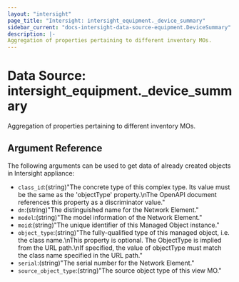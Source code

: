 ```yaml
---
layout: "intersight"
page_title: "Intersight: intersight_equipment._device_summary"
sidebar_current: "docs-intersight-data-source-equipment.DeviceSummary"
description: |-
Aggregation of properties pertaining to different inventory MOs.
---
```


# Data Source: intersight_equipment._device_summary
Aggregation of properties pertaining to different inventory MOs.
## Argument Reference
The following arguments can be used to get data of already created objects in Intersight appliance:
* `class_id`:(string)"The concrete type of this complex type. Its value must be the same as the 'objectType' property.\nThe OpenAPI document references this property as a discriminator value."
* `dn`:(string)"The distinguished name for the Network Element."
* `model`:(string)"The model information of the Network Element."
* `moid`:(string)"The unique identifier of this Managed Object instance."
* `object_type`:(string)"The fully-qualified type of this managed object, i.e. the class name.\nThis property is optional. The ObjectType is implied from the URL path.\nIf specified, the value of objectType must match the class name specified in the URL path."
* `serial`:(string)"The serial number for the Network Element."
* `source_object_type`:(string)"The source object type of this view MO."
